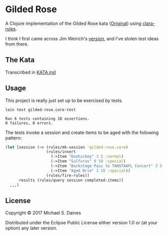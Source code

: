 # Gilded Rose

A Clojure implementation of the Gilded Rose kata
([Original](https://iamnotmyself.com/2011/02/13/refactor-this-the-gilded-rose-kata/))
using [clara-rules](https://github.com/cerner/clara-rules).

I think I first came across Jim Weirich's
[version](https://github.com/jimweirich/gilded_rose_kata), and I've stolen test
ideas from there.


## The Kata

Transcribed in [KATA.md](KATA.md)


## Usage

This project is really just set up to be exercised by tests.
```
lein test gilded-rose.core-test

Ran 6 tests containing 18 assertions.
0 failures, 0 errors.
```

The tests invoke a session and create items to be aged with the following
pattern:
```clojure
(let [session (-> (rules/mk-session 'gilded-rose.core)
                  (rules/insert
                    (->Item "Doohickey" 3 5 :normal)
                    (->Item "Sulfuras" 0 50 :special)
                    (->Item "Backstage Pass to TANSTAAFL Concert" 3 5 :backstage-pass)
                    (->Item "Aged Brie" 1 10 :special))
                  (rules/fire-rules))
      results (rules/query session completed-items)]
  ,,,)
```


## License

Copyright © 2017 Michael S. Daines

Distributed under the Eclipse Public License either version 1.0 or (at
your option) any later version.
